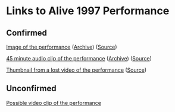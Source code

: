 # Links to Alive 1997 Performance
## Confirmed
[Image of the performance](https://pbs.twimg.com/media/EvDuaWAXcAMEXfX?format=jpg&name=small) ([Archive](https://web.archive.org/web/20220706145831/https://pbs.twimg.com/media/EvDuaWAXcAMEXfX?format=jpg&name=small)) ([Source](https://twitter.com/jezc/status/1364852827995185152?s=20))

[45 minute audio clip of the performance](https://youtu.be/3JSQVYhNcRs) ([Archive](https://archive.org/details/01-01-daft-punk-alive-1997-lls)) ([Source](https://en.wikipedia.org/wiki/Alive_1997))

[Thumbnail from a lost video of the performance](https://web.archive.org/web/20061125041725im_/http://www.labels.tm.fr/fr/VisionnerVisuels/Daft_rollin-live-01.jpg) ([Source](https://web.archive.org/web/20051126074851/http://www.labels.tm.fr/fr/artiste.asp?artiste=DA09M))

## Unconfirmed
[Possible video clip of the performance](https://www.youtube.com/watch?v=FgCh1jxrEYU)
